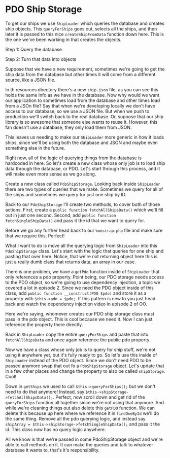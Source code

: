 # PDO Ship Storage

To get our ships we use `ShipLoader` which queries the database
and creates ship objects. This `queryForShips` goes out, selects all
the ships, and then later it is passed to this nice `createShipFromData`
function down here. This is the one we've been working in that creates the
objects. 

Step 1: Query the database

Step 2: Turn that data into objects

Suppose that we have a new requirement, sometimes we're going to get the ship
data from the database but other times it will come from a different source, 
like a JSON file. 

In th resources directory there's a new `ship.json` file, as you can see this
holds the same info as we have in the database. Now why would we want our
application to sometimes load from the database and other times load from a
JSOn file? Say that when we're developing locally we don't have access to our database,
so we use a JSON file. But when we push to production we'll switch back to the 
real database. Or, supoose that our ship library is so awesome that someone else wants
to reuse it. However, this fan doesn't use a database, they only load them from
JSON. 

This leaves us needing to make our `ShipLoader` more generic in how it loads ships, since
we'll be using both the database and JSON and maybe even something else in the future.

Right now, all of the logic of querying things from the database is hardcoded in here. 
So let's create a new class whose only job is to load ship data through the database, or PDO. 
Let's start through this process, and it will make even more sense as we go along. 

Create a new class called `PdoShipStorage`. Looking back inside `ShipLoader` there are two
types of queries that we make. Sometimes we query for all of the ships and sometimes we query
for just one ship by ID. 

Back to our `PdoShipStorage` I'll create two methods, to cover both of those actions. First,
create a `public function fetchAllShipsData()` which we'll fill out in just one second. Second,
add `public function fetchSingleShipData()` and pass it the id that we want to query for. 

Before we go any further head back to our `boostrap.php` file and make sure that we require this. 
Perfect!

What I want to do is move all the querying logic from `ShipLoader` into this `PdoShipStorage` class.
Let's start with the logic that queries for one ship and pasting that over here. Notice, that we're
not returning object here this is just a really dumb class that returns data, an array in our case.

There is one problem, we have a `getPdo` function inside of `ShipLoader` that only references a pdo
property. Point being, our PDO storage needs access to the PDO object, so we're going to use
dependency injection, a topic we covered a lot in episode 2. Since we need the PDO object inside of
this class, add `public function __construct(PDO $pdo)` and store it as a property with `$this->pdo = $pdo;`.
If this pattern is new to you just head back and watch the dependency injection video in episode 2 of
OO.

Here we're saying, whomever creates our PDO ship storage class must pass in the pdo object. This is cool
because we need it. Now I can just reference the property there directly. 

Back in `ShipLoader` copy the entire `queryForShips` and paste that into `fetchAllShipsData` and once again
reference the public pdo property. 

Now we have a class whose only job is to query for ship stuff, we're not using it anywhere yet, but it's fully
ready to go. So let's use this inside of `ShipLoader` instead of the PDO object. Since we don't need PDO to be
passed anymore swap that out fo a `PdoShipStorage` object. Let's update that in a few other places and change
the property to also be called `shipStorage`. Cool!

Down in `getShips` we used to call `$this->queryForShips();` but we don't need to do that anymore! Instead,
say `$this->shipStorage->fetchAllShipsData();`. Perfect, now scroll down and get rid of the `queryForShips` 
function all together since we're not using that anymore. And while we're cleaning things out also delete this
`getPDO` function. We can delete this because up here where we reference it in `findOneById` we'll do the same
thing. Remove all the pdo querying logic, and instead say `shipArray = $this->shipStorage->fetchSingleShipData();`
and pass it the id. This class now has no query logic anywhere. 

All we know is that we're passed in some PdoShipStorage object and we're able to call methods on it. It can 
make the queries and talk to whatever database it wants to, that's it's responsibility. 
